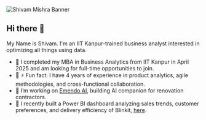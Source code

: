 ![Shivam Mishra Banner](https://github.com/user-attachments/assets/1b019ebd-e39f-4e5f-922a-db9f41ebf42a)
## Hi there 👋
My Name is Shivam. I'm an IIT Kanpur-trained business analyst interested in optimizing all things using data.

- 🔭 I completed my MBA in Business Analytics from IIT Kanpur in April 2025 and am looking for full-time opportunities to join.
- 🤔 ⚡ Fun fact: I have 4 years of experience in product analytics, agile methodologies, and cross-functional collaboration.
- 🌱 I’m working on [Emendo AI](https://emendo.ai/), building AI companion for renovation contractors.
- 👯 I recently built a Power BI dashboard analyzing sales trends, customer preferences, and delivery efficiency of Blinkit, [here](https://github.com/mshivam980/Blinkit-Data-Analysis-with-Power-BI).
<!--
**mshivam980/mshivam980** is a ✨ _special_ ✨ repository because its `README.md` (this file) appears on your GitHub profile.

Here are some ideas to get you started:

- 🔭 I’m currently working on ...
- 🌱 I’m currently learning ...
- 👯 I’m looking to collaborate on ...
- 🤔 I’m looking for help with ...
- 💬 Ask me about ...
- 📫 How to reach me: ...
- 😄 Pronouns: ...
- ⚡ Fun fact: ...
-->
